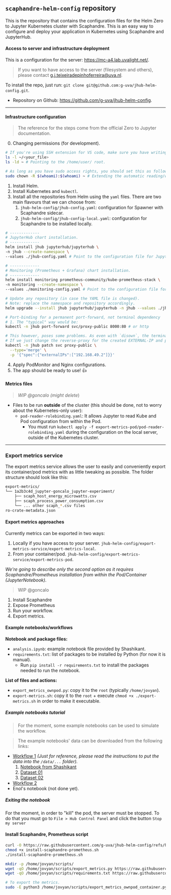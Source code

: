 ##  `scaphandre-helm-config` repository
This is the repository that contains the configuration files for the Helm Zero to Jupyter Kubernetes cluster with Scaphandre. This is an easy way to configure and deploy your application in Kubernetes using Scaphandre and JupyterHub.

#### Access to server and infrastructure deployment
This is a configuration for the server: https://mc-a4.lab.uvalight.net/.
> If you want to have access to the server (filesystem and others), please contact g.j.teixeiradepinhoferreira@uva.nl.

To install the repo, just run: `git clone git@github.com:g-uva/jhub-helm-config.git`.
- Repository on Github: https://github.com/g-uva/jhub-helm-config.

---

#### Infrastructure configuration
> The reference for the steps come from the official Zero to Jupyter documentation.
0. Changing permissions (for development).
```sh
# If you're using SSH extension for VS code, make sure you have writing permissions:
ls -l ~/<your_file>
ls -ld ~ # Pointing to the /home/user/ root.

# As long as you have sudo access rights, you should set this as follows:
sudo chown -R $(whoami):$(whoami) ~ # Extending the automatic reading/writing access rights to the home folder.
```

1. Install Helm.
2. Install Kubernetes and `kubectl`.
3. Install all the repositories from Helm using the `yaml` files. There are two main flavours that we can choose from:
    1. `jhub-helm-config/jhub-config.yaml`: configuration for Spawner with Scaphandre sidecar.
    2. `jhub-helm-config/jhub-config-local.yaml`: configuration for Scaphandre to be installed locally.
```sh
# -------------
# JupyterHub chart installation.
# -------------
helm install jhub jupyterhub/jupyterhub \
-n jhub --create-namespace \
--values ./jhub-config.yaml # Point to the configuration file for JupyterHub.

# -------------
# Monitoring (Prometheus + Grafana) chart installation.
# -------------
helm install monitoring prometheus-community/kube-prometheus-stack \
-n monitoring --create-namespace \
--values ./monitoring-config.yaml # Point to the configuration file for Monitoring.

# Update any repository (in case the YAML file is changed).
# Note: replace the namespace and repository accordingly.
helm upgrade --install jhub jupyterhub/jupyterhub -n jhub --values ./jhub-config.yaml

# Port-binding for a permanent port-forward, not terminal dependency
# 1. The "typical" way would be:
kubectl -n jhub port-forward svc/proxy-public 8000:80 # or http

# This however, poses some problems. As even with `disown`, the terminal is tied to the serving.
# If we just change the reverse-proxy for the created EXTERNAL-IP and patch it, we have Kubernetes receiving
kubectl -n jhub patch svc proxy-public \
  --type='merge' \
  -p '{"spec":{"externalIPs":["192.168.49.2"]}}'

```

4. Apply PodMonitor and Nginx configurations.
5. The app should be ready to use! 👍

#### Metrics files
> *WIP @goncalo (might delete*)
- Files to be run **outside** of the cluster (this should be done, not to worry about the Kubernetes-only user):
     - `pod-reader-rolebinding.yaml`: It allows Jupyter to read Kube and Pod configuration from within the Pod.
          - You must run `kubectl apply -f export-metrics-pod/pod-reader-rolebinding.yaml` during the configuration on the local server, outside of the Kubernetes cluster.
---

### Export metrics service
The export metrics service allows the user to easily and conveniently export its container/pod metrics with as little tweaking as possible. The folder structure should look like this:

```sh
export-metrics/
└── 1a2b3c4d_jupyter-goncalo_jupyter-experiment/
    ├── scaph_host_energy_microwatts.csv
    ├── scaph_process_power_consumption.csv
    └── ... other scaph_*.csv files
ro-crate-metadata.json
```

#### Export metrics approaches
Currently metrics can be exported in two ways:
1. Locally if you have access to your server. `jhub-helm-config/export-metrics-service/export-metrics-local`.
2. From your container/pod. `jhub-helm-config/export-metrics-service/export-metrics-pod`.

*We're going to describe only the second option as it requires Scaphandre/Prometheus installation from within the Pod/Container (JupyterNotebook).*
> WIP @goncalo
1. Install Scaphandre
2. Expose Prometheus
3. Run your workflow.
4. Export metrics.

#### Example notebooks/workflows
<!-- - Download the script files from the [Google Drive folder](https://drive.google.com/drive/folders/1NuyVLMKWd6GW7lNOmeb9H2g25PlrpqXT?usp=drive_link). -->

**Notebook and package files:**
- `analysis.ipynb`: example notebook file provided by Shashikant.
- `requirements.txt`: list of packages to be installed by Python (for now it is manual).
    - Run `pip install -r requirements.txt` to install the packages needed to run the notebook.

**List of files and actions:**
- `export_metrics_ownpod.py`: copy it to the `root` (typically `/home/jovyan`).
- `export-metrics.sh`: copy it to the `root` + execute `chmod +x ./export-metrics.sh` in order to make it executable.

##### Example notebooks tutorial
> For the moment, some example notebooks can be used to simulate the workflow.

> The example notebooks' data can be downloaded from the following links:
- [Workflow 1](https://github.com/shashikantilager/data-center-characterization) *(Just for reference, please read the instructions to put the data into the `/data/...` folder).*
    1. [Notebook from Shashikant](https://drive.google.com/file/d/1FUi9xw3Y0VuzUhbqicEM2HnDONcNtgwB/view?usp=drive_link)
    2. [Dataset 01](https://drive.google.com/file/d/1cW7jggF2-TmPBrQEpJDtx0vOYs5Me8Cg/view?usp=drive_link)
    3. [Dataset 02](https://drive.google.com/file/d/1svqM1wrkxtCk9nZ90aJEvXGlBnNr8kRN/view?usp=drive_link) 
- [Workflow 2](https://github.com/atlarge-research/2024-icpads-hpc-workload-characterization)
- Enol's notebook (not done yet).

##### Exiting the notebook
For the moment, in order to "kill" the pod, the server must be stopped. To do that you must go to `File > Hub Control Panel` and click the button `Stop my server`


#### Install Scaphandre, Prometheus script
```sh
curl -O https://raw.githubusercontent.com/g-uva/jhub-helm-config/refs/heads/master/scaphandre-prometheus-ownpod/install-scaphandre-prometheus.sh
chmod +x install-scaphandre-prometheus.sh
./install-scaphandre-prometheus.sh
```
```sh
mkdir -p /home/jovyan/scripts/
wget -qO /home/jovyan/scripts/export_metrics.py https://raw.githubusercontent.com/g-uva/jhub-helm-config/refs/heads/master/export-metrics-service/export-metrics-pod/export_metrics_ownpod_container.py
wget -qO /home/jovyan/scripts/requirements.txt https://raw.githubusercontent.com/g-uva/jhub-helm-config/refs/heads/master/export-metrics-service/export-metrics-pod/requirements.txt

# To export the metrics.
sudo -E python3 /home/jovyan/scripts/export_metrics_ownpod_container.py
```
